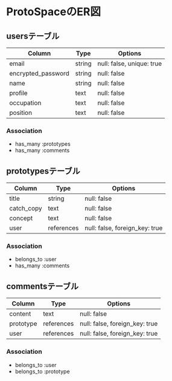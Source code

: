 # ProtoSpaceのER図

## usersテーブル

| Column              | Type       | Options                        |
| ------------------- | ---------- | ------------------------------ |
| email               | string     | null: false, unique: true      |
| encrypted_password  | string     | null: false                    |
| name                | string     | null: false                    |
| profile             | text       | null: false                    |
| occupation          | text       | null: false                    |
| position            | text       | null: false                    |

### Association
- has_many :prototypes
- has_many :comments

## prototypesテーブル

| Column              | Type       | Options                        |
| ------------------- | ---------- | ------------------------------ |
| title               | string     | null: false                    |
| catch_copy          | text       | null: false                    |
| concept             | text       | null: false                    |
| user                | references | null: false, foreign_key: true |

### Association
- belongs_to :user
- has_many :comments

## commentsテーブル

| Column              | Type       | Options                        |
| ------------------- | ---------- | ------------------------------ |
| content             | text       | null: false                    |
| prototype           | references | null: false, foreign_key: true |
| user                | references | null: false, foreign_key: true |

### Association
- belongs_to :user
- belongs_to :prototype